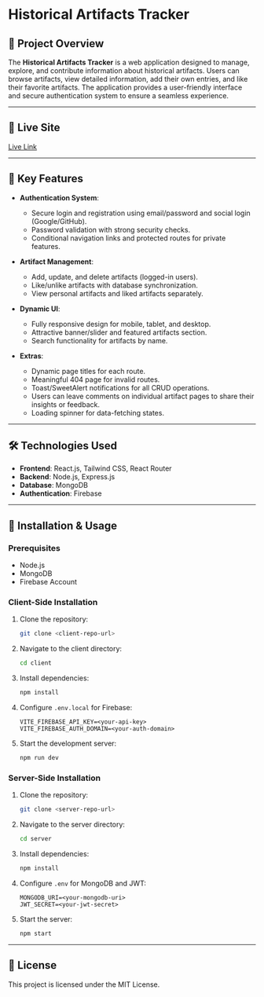 # Historical Artifacts Tracker

## 🌟 Project Overview

The **Historical Artifacts Tracker** is a web application designed to manage, explore, and contribute information about historical artifacts. Users can browse artifacts, view detailed information, add their own entries, and like their favorite artifacts. The application provides a user-friendly interface and secure authentication system to ensure a seamless experience.

---

## 🚀 Live Site

[Live Link](https://egypt-history.netlify.app)

---

## 🎯 Key Features

- **Authentication System**:

  - Secure login and registration using email/password and social login (Google/GitHub).
  - Password validation with strong security checks.
  - Conditional navigation links and protected routes for private features.

- **Artifact Management**:

  - Add, update, and delete artifacts (logged-in users).
  - Like/unlike artifacts with database synchronization.
  - View personal artifacts and liked artifacts separately.

- **Dynamic UI**:

  - Fully responsive design for mobile, tablet, and desktop.
  - Attractive banner/slider and featured artifacts section.
  - Search functionality for artifacts by name.

- **Extras**:
  - Dynamic page titles for each route.
  - Meaningful 404 page for invalid routes.
  - Toast/SweetAlert notifications for all CRUD operations.
  - Users can leave comments on individual artifact pages to share their insights or feedback.
  - Loading spinner for data-fetching states.

<!-- ---

## 🖼️ Screenshots
**(Include screenshots of key pages, such as the Home page, Add Artifact page, Artifact Details page, etc.)** -->

---

## 🛠️ Technologies Used

- **Frontend**: React.js, Tailwind CSS, React Router
- **Backend**: Node.js, Express.js
- **Database**: MongoDB
- **Authentication**: Firebase

---

## 📖 Installation & Usage

### Prerequisites

- Node.js
- MongoDB
- Firebase Account

### Client-Side Installation

1. Clone the repository:
   ```bash
   git clone <client-repo-url>
   ```
2. Navigate to the client directory:
   ```bash
   cd client
   ```
3. Install dependencies:
   ```bash
   npm install
   ```
4. Configure `.env.local` for Firebase:
   ```env
   VITE_FIREBASE_API_KEY=<your-api-key>
   VITE_FIREBASE_AUTH_DOMAIN=<your-auth-domain>
   ```
5. Start the development server:
   ```bash
   npm run dev
   ```

### Server-Side Installation

1. Clone the repository:
   ```bash
   git clone <server-repo-url>
   ```
2. Navigate to the server directory:
   ```bash
   cd server
   ```
3. Install dependencies:
   ```bash
   npm install
   ```
4. Configure `.env` for MongoDB and JWT:
   ```env
   MONGODB_URI=<your-mongodb-uri>
   JWT_SECRET=<your-jwt-secret>
   ```
5. Start the server:
   ```bash
   npm start
   ```

---

## 📜 License

This project is licensed under the MIT License.
